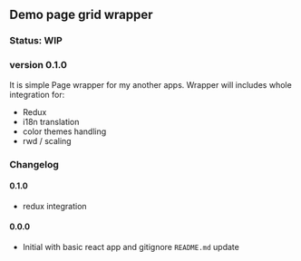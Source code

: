 ## Demo page grid wrapper

### Status: WIP

### version 0.1.0

It is simple Page wrapper for my another apps.
Wrapper will includes whole integration for: 
- Redux
- i18n translation
- color themes handling
- rwd / scaling  

### Changelog 

#### 0.1.0
- redux integration 

#### 0.0.0
- Initial with basic react app and gitignore
`README.md` update 
